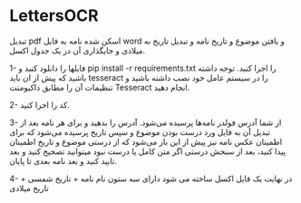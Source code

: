 # LettersOCR
تبدیل pdf اسکن شده نامه به فایل word و یافتن موضوع و تاریخ نامه و تبدیل تاریخ به میلادی و جایگذاری آن در یک جدول اکسل.



1- فایلها را دانلود کنید و pip install -r requirements.txt را اجرا کنید. توجه داشته باشید که پیش از ان باید tesseract را در سیستم عامل خود نصب داشته باشید و تنظیمات آن را مطابق داکیومنت Tesseract انجام دهید. 

2- کد را اجرا کنید.

3- از شما آدرس فولدر نامه‌ها پرسیده می‌شود. آدرس را بدهید و برای هر نامه بعد از تبدیل آن به فایل ورد درست بودن موضوع و سپس تاریخ پرسیده می‌شود که برای اطمینان عکس نامه نیز پیش از این باز می‌شود که از درستی موضوع و تاریخ اطمینان پیدا کنید، بعد از سنجش درستی اگر متن کامل یا درست نبود میتوانید تصحیح کنید و بعد تایید کنید و بعد نامه بعدی تا پایان. 

4- در نهایت یک فایل اکسل ساخته می شود دارای سه ستون نام نامه + تاریخ شمسی + تاریخ میلادی
